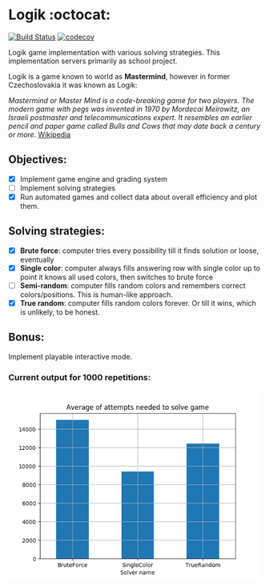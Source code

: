 # Logik :octocat:  
[![Build Status](https://travis-ci.org/miskopo/Logik.svg?branch=master)](https://travis-ci.org/miskopo/Logik)
[![codecov](https://codecov.io/gh/miskopo/Logik/branch/master/graph/badge.svg)](https://codecov.io/gh/miskopo/Logik)



Logik game implementation with various solving strategies.
This implementation servers primarily as school project.


Logik is a game known to world as **Mastermind**, however in former Czechoslovakia it was known as Logik:

_Mastermind or Master Mind is a code-breaking game for two players. The modern game with pegs was invented in 1970 by Mordecai Meirowitz, an Israeli postmaster and telecommunications expert. It resembles an earlier pencil and paper game called Bulls and Cows that may date back a century or more._ 
[Wikipedia](https://en.wikipedia.org/wiki/Mastermind_(board_game))


## Objectives:
- [x] Implement game engine and grading system
- [ ] Implement solving strategies
- [x] Run automated games and collect data about overall efficiency and plot them.

## Solving strategies:
- [x] **Brute force**: computer tries every possibility till it finds solution or loose, eventually
- [x] **Single color**: computer always fills answering row with single color up to point it knows all used colors, then switches to brute force
- [ ] **Semi-random**: computer fills random colors and remembers correct colors/positions. This is human-like approach.
- [x] **True random**: computer fills random colors forever. Or till it wins, which is unlikely, to be honest.

## Bonus:
Implement playable interactive mode.

### Current output for 1000 repetitions:
![Current output for implemented solving strategies](/view/graph.png )
